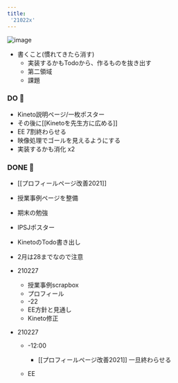 ```yaml
---
title:
 '21022x'
---
```


![image](https://gyazo.com/0a951fa1c3831f97988a0b7eaa97eb55/thumb/1000)

- 書くこと(慣れてきたら消す)
    - 実装するかもTodoから、作るものを抜き出す
    - 第二領域
    - 課題

### DO 💪
- Kineto説明ページ/一枚ポスター
- その後に[[Kinetoを先生方に広める]]
- EE 7割終わらせる
- 映像処理でゴールを見えるようにする
- 実装するかも消化 x2

### DONE 🎉
- [[プロフィールページ改善2021]]
- 授業事例ページを整備
- 期末の勉強
- IPSJポスター
- KinetoのTodo書き出し

- 2月は28までなので注意

- 210227
    - 授業事例scrapbox
    - プロフィール
    - -22
    - EE方針と見通し
    - Kineto修正

- 210227
    - -12:00
        - [[プロフィールページ改善2021]] 一旦終わらせる

    - EE